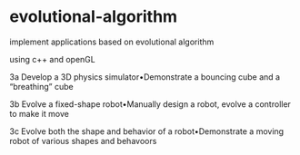 # evolutional-algorithm
implement applications based on evolutional algorithm

using c++ and openGL

3a Develop a 3D physics simulator•Demonstrate a bouncing cube and a “breathing” cube

3b Evolve a fixed-shape robot•Manually design a robot, evolve a controller to make it move

3c Evolve both the shape and behavior of a robot•Demonstrate a moving robot of various shapes and behavoors
